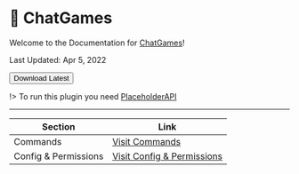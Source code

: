 # :speech_balloon: ChatGames

Welcome to the Documentation for [ChatGames](https://github.com/yakovliam-com/chatgames)!

Last Updated: Apr 5, 2022

<a href="https://nightly.link/yakovliam-com/chatgames/workflows/gradle/main/ChatGames%20Artifacts.zip"
   target="_blank">
    <button>Download Latest
    </button>
</a>

!> To run this plugin you need [PlaceholderAPI](https://www.spigotmc.org/resources/placeholderapi.6245/)

---

| Section                     | Link                                                      |
| --------------------------- | --------------------------------------------------------- |
| Commands                  | [Visit Commands](plugins/chatgames/commands.md)                               |
| Config & Permissions      | [Visit Config & Permissions](plugins/chatgames/configandpermissions.md)       |



